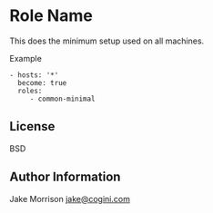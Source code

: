 Role Name
=========

This does the minimum setup used on all machines. 

Example

    - hosts: '*'
      become: true
      roles:
         - common-minimal

License
-------

BSD

Author Information
------------------

Jake Morrison <jake@cogini.com>
